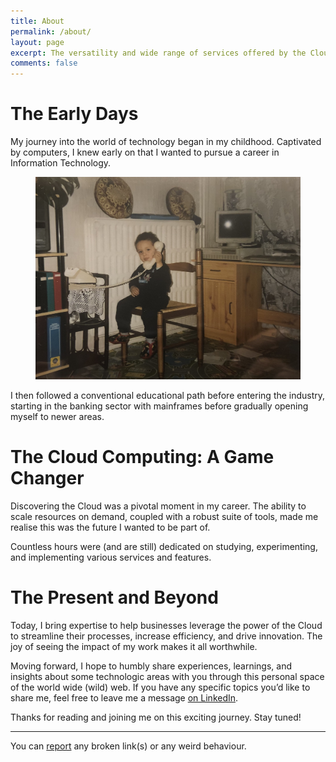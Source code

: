```yaml
---
title: About
permalink: /about/
layout: page
excerpt: The versatility and wide range of services offered by the Cloud made me realize its potential in the DevOps world. Its ability to scale resources on demand, coupled with its robust set of DevOps tools, convinced me that this was the future I wanted to be part of.
comments: false
---
```


# The Early Days

My journey into the world of technology began in my childhood. Captivated by computers, I knew early on that I wanted to pursue a career in Information Technology.

<figure>
<img src="/assets/img/about-me.jpg" alt="little boy">
</figure>

I then followed a conventional educational path before entering the industry, starting in the banking sector with mainframes before gradually opening myself to newer areas.

# The Cloud Computing: A Game Changer

Discovering the Cloud was a pivotal moment in my career. The ability to scale resources on demand, coupled with a robust suite of tools, made me realise this was the future I wanted to be part of.

Countless hours were (and are still) dedicated on studying, experimenting, and implementing various services and features.

# The Present and Beyond

Today, I bring expertise to help businesses leverage the power of the Cloud to streamline their processes, increase efficiency, and drive innovation. The joy of seeing the impact of my work makes it all worthwhile.

Moving forward, I hope to humbly share experiences, learnings, and insights about some technologic areas with you through this personal space of the world wide (wild) web. If you have any specific topics you’d like to share me, feel free to leave me a message [on LinkedIn](https://ch.linkedin.com/in/abdx/).

Thanks for reading and joining me on this exciting journey. Stay tuned!

---

You can [report](https://github.com/najx/najx.github.io/issues/new) any broken link(s) or any weird behaviour.
